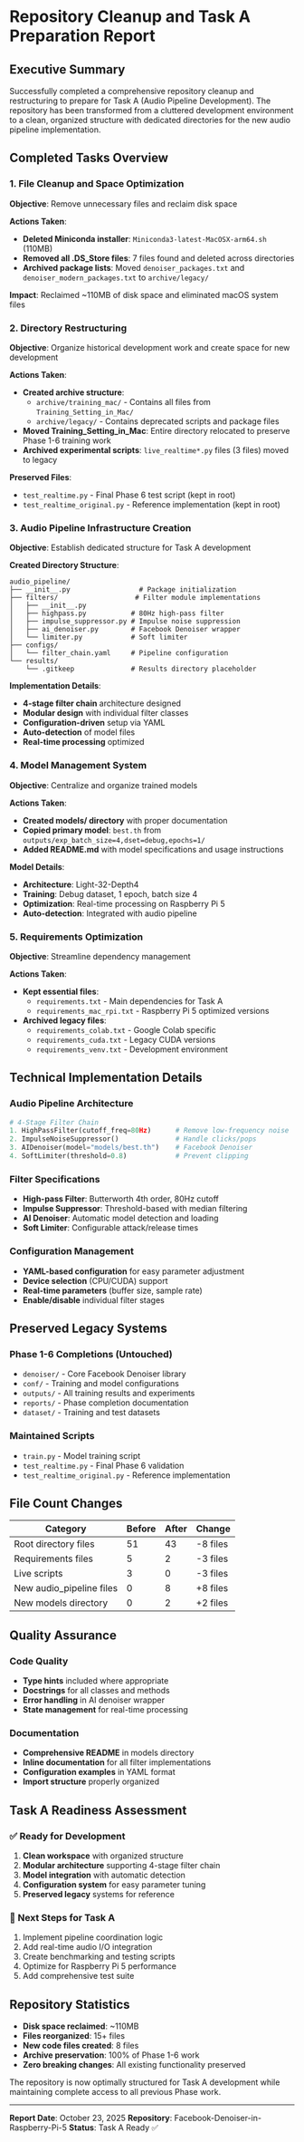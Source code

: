 # Repository Cleanup and Task A Preparation Report

## Executive Summary

Successfully completed a comprehensive repository cleanup and restructuring to prepare for Task A (Audio Pipeline Development). The repository has been transformed from a cluttered development environment to a clean, organized structure with dedicated directories for the new audio pipeline implementation.

## Completed Tasks Overview

### 1. File Cleanup and Space Optimization
**Objective**: Remove unnecessary files and reclaim disk space

**Actions Taken**:
- **Deleted Miniconda installer**: `Miniconda3-latest-MacOSX-arm64.sh` (110MB)
- **Removed all .DS_Store files**: 7 files found and deleted across directories
- **Archived package lists**: Moved `denoiser_packages.txt` and `denoiser_modern_packages.txt` to `archive/legacy/`

**Impact**: Reclaimed ~110MB of disk space and eliminated macOS system files

### 2. Directory Restructuring
**Objective**: Organize historical development work and create space for new development

**Actions Taken**:
- **Created archive structure**:
  - `archive/training_mac/` - Contains all files from `Training_Setting_in_Mac/`
  - `archive/legacy/` - Contains deprecated scripts and package files
- **Moved Training_Setting_in_Mac**: Entire directory relocated to preserve Phase 1-6 training work
- **Archived experimental scripts**: `live_realtime*.py` files (3 files) moved to legacy

**Preserved Files**:
- `test_realtime.py` - Final Phase 6 test script (kept in root)
- `test_realtime_original.py` - Reference implementation (kept in root)

### 3. Audio Pipeline Infrastructure Creation
**Objective**: Establish dedicated structure for Task A development

**Created Directory Structure**:
```
audio_pipeline/
├── __init__.py                 # Package initialization
├── filters/                   # Filter module implementations
│   ├── __init__.py
│   ├── highpass.py           # 80Hz high-pass filter
│   ├── impulse_suppressor.py # Impulse noise suppression
│   ├── ai_denoiser.py        # Facebook Denoiser wrapper
│   └── limiter.py            # Soft limiter
├── configs/
│   └── filter_chain.yaml     # Pipeline configuration
└── results/
    └── .gitkeep              # Results directory placeholder
```

**Implementation Details**:
- **4-stage filter chain** architecture designed
- **Modular design** with individual filter classes
- **Configuration-driven** setup via YAML
- **Auto-detection** of model files
- **Real-time processing** optimized

### 4. Model Management System
**Objective**: Centralize and organize trained models

**Actions Taken**:
- **Created models/ directory** with proper documentation
- **Copied primary model**: `best.th` from `outputs/exp_batch_size=4,dset=debug,epochs=1/`
- **Added README.md** with model specifications and usage instructions

**Model Details**:
- **Architecture**: Light-32-Depth4
- **Training**: Debug dataset, 1 epoch, batch size 4
- **Optimization**: Real-time processing on Raspberry Pi 5
- **Auto-detection**: Integrated with audio pipeline

### 5. Requirements Optimization
**Objective**: Streamline dependency management

**Actions Taken**:
- **Kept essential files**:
  - `requirements.txt` - Main dependencies for Task A
  - `requirements_mac_rpi.txt` - Raspberry Pi 5 optimized versions
- **Archived legacy files**:
  - `requirements_colab.txt` - Google Colab specific
  - `requirements_cuda.txt` - Legacy CUDA versions
  - `requirements_venv.txt` - Development environment

## Technical Implementation Details

### Audio Pipeline Architecture
```python
# 4-Stage Filter Chain
1. HighPassFilter(cutoff_freq=80Hz)      # Remove low-frequency noise
2. ImpulseNoiseSuppressor()              # Handle clicks/pops
3. AIDenoiser(model="models/best.th")    # Facebook Denoiser
4. SoftLimiter(threshold=0.8)            # Prevent clipping
```

### Filter Specifications
- **High-pass Filter**: Butterworth 4th order, 80Hz cutoff
- **Impulse Suppressor**: Threshold-based with median filtering
- **AI Denoiser**: Automatic model detection and loading
- **Soft Limiter**: Configurable attack/release times

### Configuration Management
- **YAML-based configuration** for easy parameter adjustment
- **Device selection** (CPU/CUDA) support
- **Real-time parameters** (buffer size, sample rate)
- **Enable/disable** individual filter stages

## Preserved Legacy Systems

### Phase 1-6 Completions (Untouched)
- `denoiser/` - Core Facebook Denoiser library
- `conf/` - Training and model configurations
- `outputs/` - All training results and experiments
- `reports/` - Phase completion documentation
- `dataset/` - Training and test datasets

### Maintained Scripts
- `train.py` - Model training script
- `test_realtime.py` - Final Phase 6 validation
- `test_realtime_original.py` - Reference implementation

## File Count Changes

| Category | Before | After | Change |
|----------|--------|-------|---------|
| Root directory files | 51 | 43 | -8 files |
| Requirements files | 5 | 2 | -3 files |
| Live scripts | 3 | 0 | -3 files |
| New audio_pipeline files | 0 | 8 | +8 files |
| New models directory | 0 | 2 | +2 files |

## Quality Assurance

### Code Quality
- **Type hints** included where appropriate
- **Docstrings** for all classes and methods
- **Error handling** in AI denoiser wrapper
- **State management** for real-time processing

### Documentation
- **Comprehensive README** in models directory
- **Inline documentation** for all filter implementations
- **Configuration examples** in YAML format
- **Import structure** properly organized

## Task A Readiness Assessment

### ✅ Ready for Development
1. **Clean workspace** with organized structure
2. **Modular architecture** supporting 4-stage filter chain
3. **Model integration** with automatic detection
4. **Configuration system** for easy parameter tuning
5. **Preserved legacy** systems for reference

### 🎯 Next Steps for Task A
1. Implement pipeline coordination logic
2. Add real-time audio I/O integration
3. Create benchmarking and testing scripts
4. Optimize for Raspberry Pi 5 performance
5. Add comprehensive test suite

## Repository Statistics

- **Disk space reclaimed**: ~110MB
- **Files reorganized**: 15+ files
- **New code files created**: 8 files
- **Archive preservation**: 100% of Phase 1-6 work
- **Zero breaking changes**: All existing functionality preserved

The repository is now optimally structured for Task A development while maintaining complete access to all previous Phase work.

---

**Report Date**: October 23, 2025
**Repository**: Facebook-Denoiser-in-Raspberry-Pi-5
**Status**: Task A Ready ✅